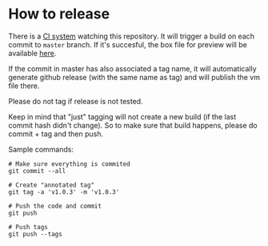 # How to release
There is a [CI system](https://jenkins.korekontrol.net/) watching this repository.
It will trigger a build on each commit to `master` branch. If it's succesful, the
box file for preview will be available [here](https://jenkins.korekontrol.net/get/spryker/).

If the commit in master has also associated a tag name, it will automatically generate
github release (with the same name as tag) and will publish the vm file there.

Please do not tag if release is not tested.

Keep in mind that "just" tagging will not create a new build (if the last commit hash
didn't change). So to make sure that build happens, please do commit + tag and then push.

Sample commands:
```
# Make sure everything is commited
git commit --all

# Create "annotated tag"
git tag -a 'v1.0.3' -m 'v1.0.3'

# Push the code and commit
git push

# Push tags
git push --tags
```
